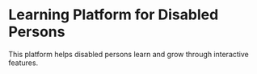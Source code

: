 # Learning Platform for Disabled Persons
This platform helps disabled persons learn and grow through interactive features.